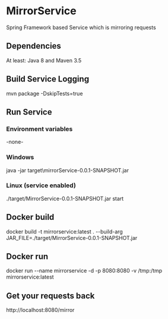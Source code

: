 # MirrorService
Spring Framework based Service which is mirroring requests

## Dependencies
At least: Java 8 and Maven 3.5

## Build Service Logging
mvn package -DskipTests=true

## Run Service
### Environment variables
-none-

### Windows
java -jar target\mirrorService-0.0.1-SNAPSHOT.jar

### Linux (service enabled)
./target/MirrorService-0.0.1-SNAPSHOT.jar start

## Docker build
docker build -t mirrorservice:latest . --build-arg JAR_FILE=./target/MirrorService-0.0.1-SNAPSHOT.jar

## Docker run
docker run --name mirrorservice -d -p 8080:8080 -v /tmp:/tmp mirrorservice:latest

## Get your requests back
http://localhost:8080/mirror
